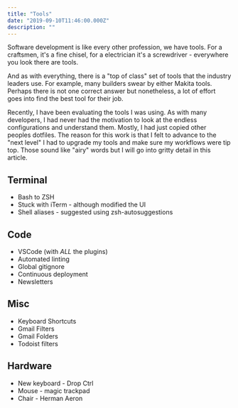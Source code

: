 ```yaml
---
title: "Tools"
date: "2019-09-10T11:46:00.000Z"
description: ""
---
```


Software development is like every other profession, we have tools. For a craftsmen, it's a fine chisel, for a electrician it's a screwdriver - everywhere you look there are tools.

And as with everything, there is a "top of class" set of tools that the industry leaders use. For example, many builders swear by either Makita tools. Perhaps there is not one correct answer but nonetheless, a lot of effort goes into find the best tool for their job.

Recently, I have been evaluating the tools I was using. As with many developers, I had never had the motivation to look at the endless configurations and understand them. Mostly, I had just copied other peoples dotfiles.
The reason for this work is that I felt to advance to the "next level" I had to upgrade my tools and make sure my workflows were tip top. Those sound like "airy" words but I will go into gritty detail in this article.


## Terminal
* Bash to ZSH
* Stuck with iTerm - although modified the UI
* Shell aliases - suggested using zsh-autosuggestions

## Code
* VSCode (with _ALL_ the plugins)
* Automated linting
* Global gitignore
* Continuous deployment
* Newsletters

## Misc
* Keyboard Shortcuts
* Gmail Filters
* Gmail Folders
* Todoist filters

## Hardware
* New keyboard - Drop Ctrl
* Mouse - magic trackpad
* Chair - Herman Aeron
